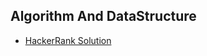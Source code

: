## Algorithm And DataStructure

* [HackerRank Solution](https://github.com/omonimus1/HackerRank-Solutions)
